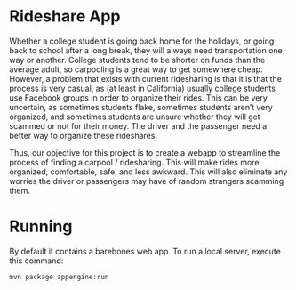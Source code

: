 # Rideshare App

Whether a college student is going back home for the holidays, or going back to school after a long break, they will always need transportation one way or another.  College students tend to be shorter on funds than the average adult, so carpooling is a great way to get somewhere cheap.  However, a problem that exists with current ridesharing is that it is that the process is very casual, as (at least in California) usually college students use Facebook groups in order to organize their rides.  This can be very uncertain, as sometimes students flake, sometimes students aren’t very organized, and sometimes students are unsure whether they will get scammed or not for their money.  The driver and the passenger need a better way to organize these rideshares.

Thus, our objective for this project is to create a webapp to streamline the process of finding a carpool / ridesharing.  This will make rides more organized, comfortable, safe, and less awkward.  This will also eliminate any worries the driver or passengers may have of random strangers scamming them.

# Running

By default it contains a barebones web app. To run a local server, execute this
command:

```bash
mvn package appengine:run
```
